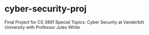 # cyber-security-proj
Final Project for CS 3891 Special Topics: Cyber Security at Vanderbilt University with Professor Jules White
